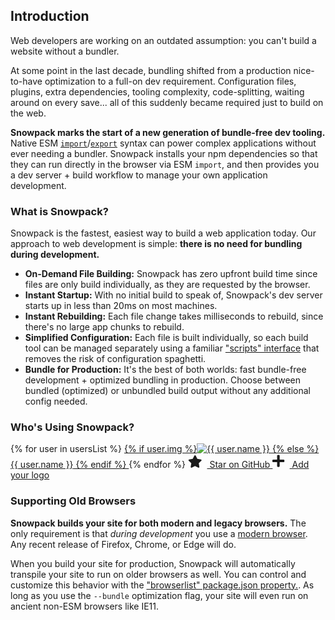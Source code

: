 ## Introduction

Web developers are working on an outdated assumption: you can't build a website without a bundler. 

At some point in the last decade, bundling shifted from a production nice-to-have optimization to a full-on dev requirement. Configuration files, plugins, extra dependencies, tooling complexity, code-splitting, waiting around on every save... all of this suddenly became required just to build on the web.

**Snowpack marks the start of a new generation of bundle-free dev tooling.** Native ESM [`import`](https://developer.mozilla.org/en-US/docs/Web/JavaScript/Reference/Statements/import)/[`export`](https://developer.mozilla.org/en-US/docs/Web/JavaScript/Reference/Statements/export) syntax can power complex applications without ever needing a bundler. Snowpack installs your npm dependencies so that they can run directly in the browser via ESM `import`, and then provides you a dev server + build workflow to manage your own application development.

### What is Snowpack?

Snowpack is the fastest, easiest way to build a web application today. Our approach to web development is simple: **there is no need for bundling during development.**

- **On-Demand File Building:** Snowpack has zero upfront build time since files are only build individually, as they are requested by the browser.
- **Instant Startup:** With no initial build to speak of, Snowpack's dev server starts up in less than 20ms on most machines.
- **Instant Rebuilding:** Each file change takes milliseconds to rebuild, since there's no large app chunks to rebuild.
- **Simplified Configuration:** Each file is built individually, so each build tool can be managed separately using a familiar ["scripts" interface](#build-scripts) that removes the risk of configuration spaghetti.
- **Bundle for Production:** It's the best of both worlds: fast bundle-free development + optimized bundling in production. Choose between bundled (optimized) or unbundled build output without any additional config needed.


### Who's Using Snowpack?

<div class="company-logos">
{% for user in usersList %}
  <a href="{{ user.url }}" target="_blank">
    {% if user.img %}<img class="company-logo" src="{{ user.img }}" alt="{{ user.name }}" />
    {% else %}<span>{{ user.name }}</span>
    {% endif %}
  </a>
{% endfor %}
<a href="https://github.com/pikapkg/snowpack" target="_blank" title="Star on GitHub!" class="add-star-button" >
  <svg style="height: 20px; margin-right: 8px;" aria-hidden="true" focusable="false" data-prefix="fas" data-icon="star" class="svg-inline--fa fa-star fa-w-18" role="img" xmlns="http://www.w3.org/2000/svg" viewBox="0 0 576 512"><path fill="currentColor" d="M259.3 17.8L194 150.2 47.9 171.5c-26.2 3.8-36.7 36.1-17.7 54.6l105.7 103-25 145.5c-4.5 26.3 23.2 46 46.4 33.7L288 439.6l130.7 68.7c23.2 12.2 50.9-7.4 46.4-33.7l-25-145.5 105.7-103c19-18.5 8.5-50.8-17.7-54.6L382 150.2 316.7 17.8c-11.7-23.6-45.6-23.9-57.4 0z"></path></svg>
  Star on GitHub
</a>
<a href="https://github.com/pikapkg/snowpack/edit/master/docs/00.md" target="_blank" title="Add Your Project/Company!" class="add-company-button" >
  <svg style="height: 22px; margin-right: 8px;" aria-hidden="true" focusable="false" data-prefix="fas" data-icon="plus" class="company-logo" role="img" xmlns="http://www.w3.org/2000/svg" viewBox="0 0 448 512"><path fill="currentColor" d="M416 208H272V64c0-17.67-14.33-32-32-32h-32c-17.67 0-32 14.33-32 32v144H32c-17.67 0-32 14.33-32 32v32c0 17.67 14.33 32 32 32h144v144c0 17.67 14.33 32 32 32h32c17.67 0 32-14.33 32-32V304h144c17.67 0 32-14.33 32-32v-32c0-17.67-14.33-32-32-32z"></path></svg>
  Add your logo
</a>
</div>




### Supporting Old Browsers

**Snowpack builds your site for both modern and legacy browsers.** The only requirement is that  *during development* you use a [modern browser](http://caniuse.com/#feat=es6-module). Any recent release of Firefox, Chrome, or Edge will do. 

When you build your site for production, Snowpack will automatically transpile your site to run on older browsers as well. You can control and customize this behavior with the ["browserlist" package.json property.](https://css-tricks.com/browserlist-good-idea/). As long as you use the `--bundle` optimization flag, your site will even run on ancient non-ESM browsers like IE11.

